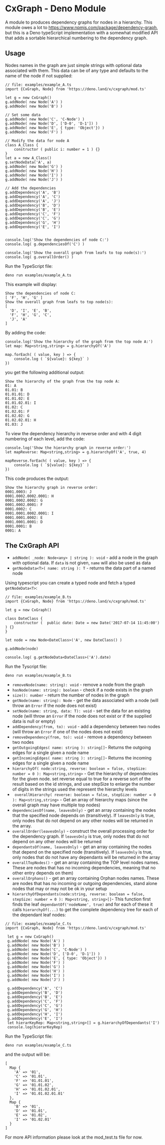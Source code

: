 # CxGraph - Deno Module

A module to produces dependency graphs for nodes in a hierarchy. This module owes a lot to https://www.npmjs.com/package/dependency-graph, but this is a Deno typeScript implementation with a somewhat modified API that adds a sortable hierarchical numbering to the dependency graph.

## Usage 

Nodes names in the graph are just simple strings with optional data associated with them. This data can be of any type and defaults to the name of the node if not supplied:

```
// file: examples/example_A.ts
import {CxGraph, Node} from 'https://deno.land/x/cxgraph/mod.ts'

let g = new CxGraph()
g.addNode( new Node('A') )  
g.addNode( new Node('B') )

// Set some data 
g.addNode( new Node('C', 'C-Node') )
g.addNode( new Node('D', ['D-0', 'D-1']) )
g.addNode( new Node('E', { type: 'Object'}) )
g.addNode( new Node('F') )

// Modify the data for node A
class A_Class { 
    constructor ( public i: number = 1 ) {}
}
let a = new A_Class()
g.setNodeData('A', a)
g.addNode( new Node('G') )
g.addNode( new Node('H') )
g.addNode( new Node('I') )
g.addNode( new Node('J') )

// Add the dependencies
g.addDependency('A', 'B')
g.addDependency('A', 'C')
g.addDependency('A', 'J')
g.addDependency('B', 'D')
g.addDependency('B', 'E')
g.addDependency('C', 'F')
g.addDependency('C', 'G')
g.addDependency('G', 'H')
g.addDependency('E', 'I')


console.log('Show the dependencies of node C:')
console.log( g.dependenciesOf('C') ) 

console.log('Show the overall graph from leafs to top node(s):')
console.log( g.overallOrder() )
```
Run the TypeScript file:
```
deno run examples/example_A.ts
```
This example will display:

```
Show the dependencies of node C:
[ 'F', 'H', 'G' ]
Show the overall graph from leafs to top node(s):
[
  'D', 'I', 'E', 'B',
  'F', 'H', 'G', 'C',
  'J', 'A'
]
```
By adding the code:
```
console.log('Show the hierarchy of the graph from the top node A:')
let map: Map<string,string> = g.hierarchyOf('A') 

map.forEach( ( value, key ) => {
    console.log ( `${value}: ${key}` ) 
})
```
you get the following additional output:
```
Show the hierarchy of the graph from the top node A:
01: A
01.01: B
01.01.01: D
01.01.02: E
01.01.02.01: I
01.02: C
01.02.01: F
01.02.02: G
01.02.02.01: H
01.03: J
```
To view the dependency hierarchy in reverse order and with 4 digit numbering of each level, add the code:
```
console.log('Show the hierarchy graph in reverse order:')
let mapReverse: Map<string,string> = g.hierarchyOf('A', true, 4) 

mapReverse.forEach( ( value, key ) => {
    console.log ( `${value}: ${key}` ) 
})
```
This code produces the output:
```
Show the hierarchy graph in reverse order:
0001.0003: J
0001.0002.0002.0001: H
0001.0002.0002: G
0001.0002.0001: F
0001.0002: C
0001.0001.0002.0001: I
0001.0001.0002: E
0001.0001.0001: D
0001.0001: B
0001: A
```

## The CxGraph API

 - `addNode( _node: Node<any> | string ): void` - add a node in the graph with optional data. If `data` is not given, `name` will also be used as data
 -  `getNodeData<T>( name: string ): T` - returns the data part of a named node

Using typescript you can create a typed node and fetch a typed `getNodeData<T>`:
```
// file: examples/example_B.ts
import {CxGraph, Node} from 'https://deno.land/x/cxgraph/mod.ts'

let g = new CxGraph()

class DateClass {    
    constructor (  public date: Date = new Date('2017-07-14 11:45:00')  ) {}
}

let node = new Node<DateClass>('A', new DateClass() )

g.addNode(node)

console.log( g.getNodeData<DateClass>('A').date)
```
Run the Tyscript file:
```
deno run examples/example_B.ts
```
 - `removeNode(name: string): void` - remove a node from the graph
 - `hasNode(name: string): boolean` - check if a node exists in the graph
 - `size(): number` - return the number of nodes in the graph
 - `getNode(name: string): Node` - get the data associated with a node (will throw an `Error` if the node does not exist)
 - `setNode(name: string, data: T): void` - set the data for an existing node (will throw an `Error` if the node does not exist or if the supplied data is null or empty)
 - `addDependency(from, to): void` - add a dependency between two nodes (will throw an `Error` if one of the nodes does not exist)
 - `removeDependency(from, to): void` - remove a dependency between two nodes
 - `getOutgoingEdges( name: string ): string[]`- Returns the outgoing edges for a single given a node name
 - `getIncomingEdges( name: string ): string[]`- Returns the incoming edges for a single given a node name
-  `hierarchyOf( node:string, reverse: boolean = false, stepSize: number = 0 ): Map<string,string>` - Get the hierarchy of dependencies for the given node. set reverse equal to true for a reverse sort of the result based on the id strings, and use stepSize to enlarge the number of digits in the strings used the represent the hierarchy levels
- ` overallHierarchy( reverse: boolean = false, stepSize: number = 0 ): Map<string,string>` - Get an array of hierarchy maps (since the overall graph may have multiple top nodes)
 - `dependenciesOf(name, leavesOnly)` - get an array containing the nodes that the specified node depends on (transitively). If `leavesOnly` is true, only nodes that do not depend on any other nodes will be returned in the array.
  - `overallOrder(leavesOnly)` - construct the overall processing order for the dependency graph. If `leavesOnly` is true, only nodes that do not depend on any other nodes will be returned
 - `dependantsOf(name, leavesOnly)` - get an array containing the nodes that depend on the specified node (transitively). If `leavesOnly` is true, only nodes that do not have any dependants will be returned in the array
 - `overallTopNodes()` - get an array containing the TOP level nodes names. These are nodes that has no incoming dependencies, meaning that no other entry depends on them)
 - `overallOrphans()` - get an array containing Orphan nodes names. These are nodes that has no incoming or outgoing dependencies, stand alone nodes that may or may not be ok in your setup 
 - `hierarchyOfDependants(node:string, reverse: boolean = false, stepSize: number = 0 ): Map<string, string>[]`- This function first finds the leaf `dependantOf('nodeName', true)` and for each of these it calls `hierarchyOf(...)` to get the complete dependency tree for each of the dependant leaf nodes:
```
// file: examples/example_C.ts
import {CxGraph, Node} from 'https://deno.land/x/cxgraph/mod.ts'

 let g = new CxGraph()
 g.addNode( new Node('A') ) 
 g.addNode( new Node('B') )
 g.addNode( new Node('C', 'C-Node') )
 g.addNode( new Node('D', ['D-0', 'D-1']) )
 g.addNode( new Node('E', { type: 'Object'}) )
 g.addNode( new Node('F') )
 g.addNode( new Node('G') )
 g.addNode( new Node('H') )
 g.addNode( new Node('I') )
 g.addNode( new Node('J') )
   
 g.addDependency('A', 'C')
 g.addDependency('B', 'D')
 g.addDependency('B', 'E')
 g.addDependency('C', 'F')
 g.addDependency('C', 'G')
 g.addDependency('G', 'H')
 g.addDependency('H', 'I')
 g.addDependency('E', 'I')
 let hierarKeyRep: Map<string,string>[] = g.hierarchyOfDependants('I')
 console.log(hierarKeyRep)
```
Run the TypeScript file:
```
deno run examples/example_C.ts
```
and the output will be:
```
[
  Map {
    'A' => '01',
    'C' => '01.01',
    'F' => '01.01.01',
    'G' => '01.01.02',
    'H' => '01.01.02.01',
    'I' => '01.01.02.01.01'
  },
  Map {
    'B' => '01',
    'D' => '01.01',
    'E' => '01.02',
    'I' => '01.02.01'
  }
]
```

 For more API information please look at the mod_test.ts file for now.